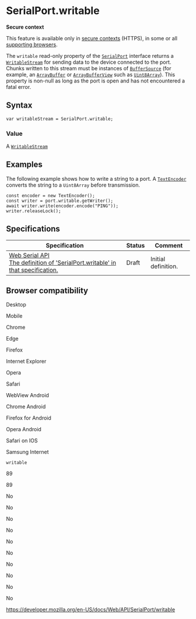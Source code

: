 SerialPort.writable
===================

**Secure context**

This feature is available only in [secure contexts](https://developer.mozilla.org/en-US/docs/Web/Security/Secure_Contexts) (HTTPS), in some or all [supporting browsers](#browser_compatibility).

The `writable` read-only property of the [`SerialPort`](../serialport) interface returns a [`WritableStream`](../writablestream) for sending data to the device connected to the port. Chunks written to this stream must be instances of [`BufferSource`](../buffersource) (for example, an [`ArrayBuffer`](https://developer.mozilla.org/en-US/docs/Web/JavaScript/Reference/Global_Objects/ArrayBuffer) or [`ArrayBufferView`](../arraybufferview) such as [`Uint8Array`](https://developer.mozilla.org/en-US/docs/Web/JavaScript/Reference/Global_Objects/Uint8Array)). This property is non-null as long as the port is open and has not encountered a fatal error.

Syntax
------

    var writableStream = SerialPort.writable;

### Value

A [`WritableStream`](../writablestream)

Examples
--------

The following example shows how to write a string to a port. A [`TextEncoder`](../textencoder) converts the string to a `Uint8Array` before transmission.

    const encoder = new TextEncoder();
    const writer = port.writable.getWriter();
    await writer.write(encoder.encode("PING"));
    writer.releaseLock();

Specifications
--------------

<table><thead><tr class="header"><th>Specification</th><th>Status</th><th>Comment</th></tr></thead><tbody><tr class="odd"><td><a href="https://wicg.github.io/serial/#dom-serialport-writable">Web Serial API<br />
<span class="small">The definition of 'SerialPort.writable' in that specification.</span></a></td><td><span class="spec-draft">Draft</span></td><td>Initial definition.</td></tr></tbody></table>

Browser compatibility
---------------------

Desktop

Mobile

Chrome

Edge

Firefox

Internet Explorer

Opera

Safari

WebView Android

Chrome Android

Firefox for Android

Opera Android

Safari on IOS

Samsung Internet

`writable`

89

89

No

No

No

No

No

No

No

No

No

No

<a href="https://developer.mozilla.org/en-US/docs/Web/API/SerialPort/writable" class="_attribution-link">https://developer.mozilla.org/en-US/docs/Web/API/SerialPort/writable</a>
